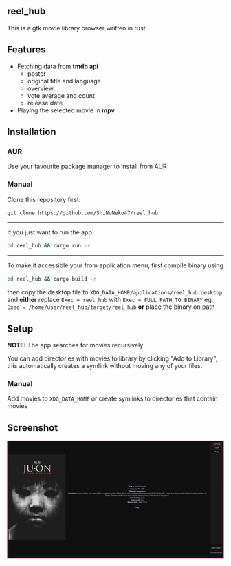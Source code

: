 ## reel_hub
This is a gtk movie library browser written in rust. 

## Features
 - Fetching data from <b>tmdb api</b> 
	- poster
	- original title and language
	- overview
	- vote average and count
	- release date
 - Playing the selected movie in <b>mpv</b>

## Installation
### AUR

Use your favourite package manager to install from AUR

### Manual
Clone this repository first:
```sh
git clone https://github.com/ShiNoNeko47/reel_hub
```
---
If you just want to run the app:
```sh
cd reel_hub && cargo run -r
```
---
To make it accessible your from application menu, first compile binary using
```sh
cd reel_hub && cargo build -r
```
then copy the desktop file to ```XDG_DATA_HOME/applications/reel_hub.desktop```
and <b>either</b>
replace ```Exec = reel_hub```
with ```Exec = FULL_PATH_TO_BINARY``` eg. ```Exec = /home/user/reel_hub/target/reel_hub```
<b>or</b>
place the binary on path 

## Setup
<b>NOTE:</b> The app searches for movies recursively

You can add directories with movies to library by clicking "Add to Library", this automatically creates a symlink without moving any of your files.

### Manual
Add movies to ```XDG_DATA_HOME``` or create symlinks to directories that contain movies

## Screenshot
![image](screenshot.jpg)
